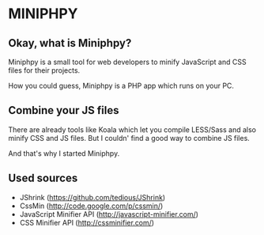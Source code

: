 # MINIPHPY

## Okay, what is Miniphpy?

Miniphpy is a small tool for web developers to minify JavaScript and CSS files
for their projects.

How you could guess, Miniphpy is a PHP app which runs on your PC.


## Combine your JS files

There are already tools like Koala which let you compile LESS/Sass and also minify CSS and JS files.
But I couldn' find a good way to combine JS files.

And that's why I started Miniphpy.


## Used sources

* JShrink (https://github.com/tedious/JShrink)
* CssMin (http://code.google.com/p/cssmin/)
* JavaScript Minifier API (http://javascript-minifier.com/)
* CSS Minifier API (http://cssminifier.com/)